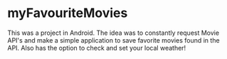 # myFavouriteMovies
This was a project in Android. The idea was to constantly request Movie API's and make a simple application to save favorite movies found in the API. Also has the option to check and set your local weather!
